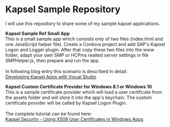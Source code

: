 # Kapsel Sample Repository

I will use this repository to share some of my sample kapsel applications. 

<p><b>Kapsel Sample Ref Small App</b><br>
This is a small sample app which consists only of two files (index.html and one JavaScript helper file). 
Create a Cordova project and add SAP's Kapsel Logon and Logger plugin. After that copy these two files into the www folder, 
adapt your own SMP or HCPms realted server settings in file SMPHelper.js, then prepare and run the app.
<br><br>
In following blog entry this scenario is described in detail: <br>
<a href="http://scn.sap.com/community/developer-center/mobility-platform/blog/2015/12/13/developing-kapsel-apps-with-visual-studio">Developing Kapsel Apps with Visual Studio</a>
</p>
<p></p>
<p><b>Kapsel Custom Certificate Provider for Windows 8.1 or Windows 10</b><br>
This is a sample certificate provider which will load a user certificate from the assets folder and will store it into the app's keychain. 
The custom certificate provider will be called by Kapsel Logon Plugin. 
<br><br>
The complete tutorial can be found here: <br>
<a href="http://scn.sap.com/community/developer-center/mobility-platform/blog/2015/12/13/kapsel-security--custom-certificate-provider-windows#jive_content_id_Using_User_Certificate_from_App_KeyStore_Kapsel_Custom_Certificate_Provider">Kapsel Security - Using X509 User Certificates in Windows Apps</a>
</p>

